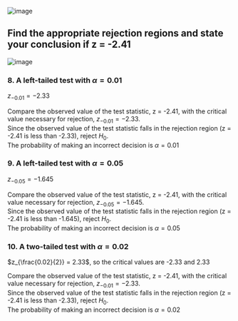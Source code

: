![image](https://github.com/user-attachments/assets/488850c4-f2e1-439f-bb18-fe59d58ec5e7)

## Find the appropriate rejection regions and state your conclusion if z = -2.41

![image](https://github.com/user-attachments/assets/d1dfcf58-a7b6-4167-bf2b-e67fff104c8e)

### 8. A left-tailed test with $\alpha = 0.01$

$z_{-0.01} = -2.33$

Compare the observed value of the test statistic, z = -2.41, with the critical value necessary for rejection, $z_{-0.01} = -2.33$.  
Since the observed value of the test statistic falls in the rejection region (z = -2.41 is less than -2.33), reject $H_{0}$.  
The probability of making an incorrect decision is $\alpha = 0.01$  

### 9. A left-tailed test with $\alpha = 0.05$

$z_{-0.05} = -1.645$

Compare the observed value of the test statistic, z = -2.41, with the critical value necessary for rejection, $z_{-0.05} = -1.645$.  
Since the observed value of the test statistic falls in the rejection region (z = -2.41 is less than -1.645), reject $H_{0}$.  
The probability of making an incorrect decision is $\alpha = 0.05$  

### 10. A two-tailed test with $\alpha = 0.02$

$z_{\frac{0.02}{2}} = 2.33$, so the critical values are -2.33 and 2.33  

Compare the observed value of the test statistic, z = -2.41, with the critical value necessary for rejection, $z_{-0.01} = -2.33$.  
Since the observed value of the test statistic falls in the rejection region (z = -2.41 is less than -2.33), reject $H_{0}$.  
The probability of making an incorrect decision is $\alpha = 0.02$  
